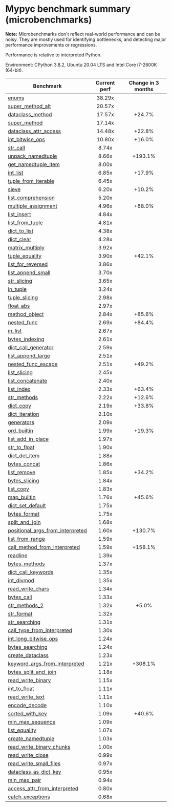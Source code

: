 # Mypyc benchmark summary (microbenchmarks)

**Note:** Microbenchmarks don't reflect real-world performance and can be noisy.
           They are mostly used for identifying bottlenecks, and detecting major performance
           improvements or regressions.

Performance is relative to interpreted Python.

Environment: CPython 3.8.2, Ubuntu 20.04 LTS and Intel Core i7-2600K (64-bit).

| Benchmark | Current perf | Change in 3 months |
| --- | :---: | :---: |
| [enums](benchmarks/enums.md) | 38.29x |  |
| [super_method_alt](benchmarks/super_method_alt.md) | 20.57x |  |
| [dataclass_method](benchmarks/dataclass_method.md) | 17.57x | +24.7% |
| [super_method](benchmarks/super_method.md) | 17.14x |  |
| [dataclass_attr_access](benchmarks/dataclass_attr_access.md) | 14.48x | +22.8% |
| [int_bitwise_ops](benchmarks/int_bitwise_ops.md) | 10.80x | +16.0% |
| [str_call](benchmarks/str_call.md) | 8.74x |  |
| [unpack_namedtuple](benchmarks/unpack_namedtuple.md) | 8.66x | +193.1% |
| [get_namedtuple_item](benchmarks/get_namedtuple_item.md) | 8.00x |  |
| [int_list](benchmarks/int_list.md) | 6.85x | +17.9% |
| [tuple_from_iterable](benchmarks/tuple_from_iterable.md) | 6.45x |  |
| [sieve](benchmarks/sieve.md) | 6.20x | +10.2% |
| [list_comprehension](benchmarks/list_comprehension.md) | 5.20x |  |
| [multiple_assignment](benchmarks/multiple_assignment.md) | 4.96x | +88.0% |
| [list_insert](benchmarks/list_insert.md) | 4.84x |  |
| [list_from_tuple](benchmarks/list_from_tuple.md) | 4.81x |  |
| [dict_to_list](benchmarks/dict_to_list.md) | 4.38x |  |
| [dict_clear](benchmarks/dict_clear.md) | 4.28x |  |
| [matrix_multiply](benchmarks/matrix_multiply.md) | 3.92x |  |
| [tuple_equality](benchmarks/tuple_equality.md) | 3.90x | +42.1% |
| [list_for_reversed](benchmarks/list_for_reversed.md) | 3.86x |  |
| [list_append_small](benchmarks/list_append_small.md) | 3.70x |  |
| [str_slicing](benchmarks/str_slicing.md) | 3.65x |  |
| [in_tuple](benchmarks/in_tuple.md) | 3.24x |  |
| [tuple_slicing](benchmarks/tuple_slicing.md) | 2.98x |  |
| [float_abs](benchmarks/float_abs.md) | 2.97x |  |
| [method_object](benchmarks/method_object.md) | 2.84x | +85.6% |
| [nested_func](benchmarks/nested_func.md) | 2.69x | +84.4% |
| [in_list](benchmarks/in_list.md) | 2.67x |  |
| [bytes_indexing](benchmarks/bytes_indexing.md) | 2.61x |  |
| [dict_call_generator](benchmarks/dict_call_generator.md) | 2.59x |  |
| [list_append_large](benchmarks/list_append_large.md) | 2.51x |  |
| [nested_func_escape](benchmarks/nested_func_escape.md) | 2.51x | +49.2% |
| [list_slicing](benchmarks/list_slicing.md) | 2.45x |  |
| [list_concatenate](benchmarks/list_concatenate.md) | 2.40x |  |
| [list_index](benchmarks/list_index.md) | 2.33x | +63.4% |
| [str_methods](benchmarks/str_methods.md) | 2.22x | +12.6% |
| [dict_copy](benchmarks/dict_copy.md) | 2.19x | +33.8% |
| [dict_iteration](benchmarks/dict_iteration.md) | 2.10x |  |
| [generators](benchmarks/generators.md) | 2.09x |  |
| [ord_builtin](benchmarks/ord_builtin.md) | 1.99x | +19.3% |
| [list_add_in_place](benchmarks/list_add_in_place.md) | 1.97x |  |
| [str_to_float](benchmarks/str_to_float.md) | 1.90x |  |
| [dict_del_item](benchmarks/dict_del_item.md) | 1.88x |  |
| [bytes_concat](benchmarks/bytes_concat.md) | 1.86x |  |
| [list_remove](benchmarks/list_remove.md) | 1.85x | +34.2% |
| [bytes_slicing](benchmarks/bytes_slicing.md) | 1.84x |  |
| [list_copy](benchmarks/list_copy.md) | 1.83x |  |
| [map_builtin](benchmarks/map_builtin.md) | 1.76x | +45.6% |
| [dict_set_default](benchmarks/dict_set_default.md) | 1.75x |  |
| [bytes_format](benchmarks/bytes_format.md) | 1.75x |  |
| [split_and_join](benchmarks/split_and_join.md) | 1.68x |  |
| [positional_args_from_interpreted](benchmarks/positional_args_from_interpreted.md) | 1.60x | +130.7% |
| [list_from_range](benchmarks/list_from_range.md) | 1.59x |  |
| [call_method_from_interpreted](benchmarks/call_method_from_interpreted.md) | 1.59x | +158.1% |
| [readline](benchmarks/readline.md) | 1.39x |  |
| [bytes_methods](benchmarks/bytes_methods.md) | 1.37x |  |
| [dict_call_keywords](benchmarks/dict_call_keywords.md) | 1.35x |  |
| [int_divmod](benchmarks/int_divmod.md) | 1.35x |  |
| [read_write_chars](benchmarks/read_write_chars.md) | 1.34x |  |
| [bytes_call](benchmarks/bytes_call.md) | 1.33x |  |
| [str_methods_2](benchmarks/str_methods_2.md) | 1.32x | +5.0% |
| [str_format](benchmarks/str_format.md) | 1.32x |  |
| [str_searching](benchmarks/str_searching.md) | 1.31x |  |
| [call_type_from_interpreted](benchmarks/call_type_from_interpreted.md) | 1.30x |  |
| [int_long_bitwise_ops](benchmarks/int_long_bitwise_ops.md) | 1.24x |  |
| [bytes_searching](benchmarks/bytes_searching.md) | 1.24x |  |
| [create_dataclass](benchmarks/create_dataclass.md) | 1.23x |  |
| [keyword_args_from_interpreted](benchmarks/keyword_args_from_interpreted.md) | 1.21x | +308.1% |
| [bytes_split_and_join](benchmarks/bytes_split_and_join.md) | 1.18x |  |
| [read_write_binary](benchmarks/read_write_binary.md) | 1.15x |  |
| [int_to_float](benchmarks/int_to_float.md) | 1.11x |  |
| [read_write_text](benchmarks/read_write_text.md) | 1.11x |  |
| [encode_decode](benchmarks/encode_decode.md) | 1.10x |  |
| [sorted_with_key](benchmarks/sorted_with_key.md) | 1.09x | +40.6% |
| [min_max_sequence](benchmarks/min_max_sequence.md) | 1.09x |  |
| [list_equality](benchmarks/list_equality.md) | 1.07x |  |
| [create_namedtuple](benchmarks/create_namedtuple.md) | 1.03x |  |
| [read_write_binary_chunks](benchmarks/read_write_binary_chunks.md) | 1.00x |  |
| [read_write_close](benchmarks/read_write_close.md) | 0.99x |  |
| [read_write_small_files](benchmarks/read_write_small_files.md) | 0.97x |  |
| [dataclass_as_dict_key](benchmarks/dataclass_as_dict_key.md) | 0.95x |  |
| [min_max_pair](benchmarks/min_max_pair.md) | 0.94x |  |
| [access_attr_from_interpreted](benchmarks/access_attr_from_interpreted.md) | 0.80x |  |
| [catch_exceptions](benchmarks/catch_exceptions.md) | 0.68x |  |
